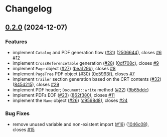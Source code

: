 # Changelog

## [0.2.0](https://github.com/pediferrous/pediferrous/compare/pdfgen-v0.1.0...pdfgen-v0.2.0) (2024-12-07)


### Features

* implement `Catalog` and PDF generation flow ([#31](https://github.com/pediferrous/pediferrous/issues/31)) ([2506644](https://github.com/pediferrous/pediferrous/commit/25066449af1f87140bee9cfb6e1f74e6fe610382)), closes [#6](https://github.com/pediferrous/pediferrous/issues/6) [#12](https://github.com/pediferrous/pediferrous/issues/12)
* implement `CrossReferenceTable` generation ([#28](https://github.com/pediferrous/pediferrous/issues/28)) ([0df708c](https://github.com/pediferrous/pediferrous/commit/0df708c886ae1758152dfa476d6ed6c94cde7155)), closes [#9](https://github.com/pediferrous/pediferrous/issues/9)
* implement `Page` object ([#27](https://github.com/pediferrous/pediferrous/issues/27)) ([bea129b](https://github.com/pediferrous/pediferrous/commit/bea129baa3941b7c05151143bd28f98cdc8330fc)), closes [#8](https://github.com/pediferrous/pediferrous/issues/8)
* implement `PageTree` PDF object ([#30](https://github.com/pediferrous/pediferrous/issues/30)) ([0e5993f](https://github.com/pediferrous/pediferrous/commit/0e5993fa2f2f5d08a8a695868ddc7fb001acfc73)), closes [#7](https://github.com/pediferrous/pediferrous/issues/7)
* implement `trailer` section generation based on the CRT contents ([#32](https://github.com/pediferrous/pediferrous/issues/32)) ([845d215](https://github.com/pediferrous/pediferrous/commit/845d215713759859f5f523ebc4dfd1d13afdcca3)), closes [#29](https://github.com/pediferrous/pediferrous/issues/29)
* implement PDF header; `Document::write` method ([#22](https://github.com/pediferrous/pediferrous/issues/22)) ([9b65ddc](https://github.com/pediferrous/pediferrous/commit/9b65ddcff8e3ddeb676793857f6ac50340bf0570))
* implement PDFs EOF ([#23](https://github.com/pediferrous/pediferrous/issues/23)) ([862f380](https://github.com/pediferrous/pediferrous/commit/862f3806d8b98b63cb3895a817bb44a38ca4c3ef)), closes [#11](https://github.com/pediferrous/pediferrous/issues/11)
* implement the `Name` object ([#26](https://github.com/pediferrous/pediferrous/issues/26)) ([c9598d8](https://github.com/pediferrous/pediferrous/commit/c9598d82be29e6aebc270d028446390e5fd5b4c3)), closes [#24](https://github.com/pediferrous/pediferrous/issues/24)


### Bug Fixes

* remove unused variable and non-existent import ([#16](https://github.com/pediferrous/pediferrous/issues/16)) ([1046c08](https://github.com/pediferrous/pediferrous/commit/1046c08c29d886d2cbaa35ab1e4435a9b544de07)), closes [#15](https://github.com/pediferrous/pediferrous/issues/15)
